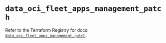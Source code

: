 # `data_oci_fleet_apps_management_patch`

Refer to the Terraform Registry for docs: [`data_oci_fleet_apps_management_patch`](https://registry.terraform.io/providers/oracle/oci/7.19.0/docs/data-sources/fleet_apps_management_patch).
